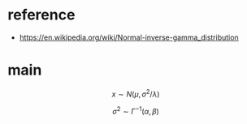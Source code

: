 # reference

* https://en.wikipedia.org/wiki/Normal-inverse-gamma_distribution

# main

$$
x \sim N(\mu,\sigma^2/\lambda)
$$

$$
\sigma^2 \sim \Gamma^{-1}(\alpha,\beta)
$$

